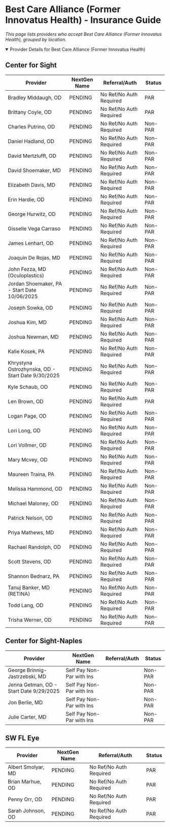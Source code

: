 # Best Care Alliance (Former Innovatus Health) - Insurance Guide

*This page lists providers who accept Best Care Alliance (Former Innovatus Health), grouped by location.*

<details open><summary>Provider Details for Best Care Alliance (Former Innovatus Health)</summary>

## Center for Sight

| Provider | NextGen Name | Referral/Auth | Status |
|----------|-------------|--------------|--------|
| Bradley Middaugh, OD | PENDING | No Ref/No Auth Required | PAR |
| Brittany Coyle, OD | PENDING | No Ref/No Auth Required | PAR |
| Charles Putrino, OD | PENDING | No Ref/No Auth Required | Non-PAR |
| Daniel Hadland, OD | PENDING | No Ref/No Auth Required | Non-PAR |
| David Mertzlufft, OD | PENDING | No Ref/No Auth Required | Non-PAR |
| David Shoemaker, MD | PENDING | No Ref/No Auth Required | Non-PAR |
| Elizabeth Davis, MD | PENDING | No Ref/No Auth Required | Non-PAR |
| Erin Hardie, OD | PENDING | No Ref/No Auth Required | Non-PAR |
| George Hurwitz, OD | PENDING | No Ref/No Auth Required | Non-PAR |
| Gisselle Vega Carraso | PENDING | No Ref/No Auth Required | Non-PAR |
| James Lenhart, OD | PENDING | No Ref/No Auth Required | Non-PAR |
| Joaquin De Rojas, MD | PENDING | No Ref/No Auth Required | Non-PAR |
| John Fezza, MD (Oculoplastics) | PENDING | No Ref/No Auth Required | Non-PAR |
| Jordan Shoemaker, PA - Start Date 10/06/2025 | PENDING | No Ref/No Auth Required | Non-PAR |
| Joseph Sowka, OD | PENDING | No Ref/No Auth Required | Non-PAR |
| Joshua Kim, MD | PENDING | No Ref/No Auth Required | Non-PAR |
| Joshua Newman, MD | PENDING | No Ref/No Auth Required | Non-PAR |
| Kalie Kosek, PA | PENDING | No Ref/No Auth Required | Non-PAR |
| Khrystyna Ostrozhynska, OD - Start Date 9/30/2025 | PENDING | No Ref/No Auth Required | Non-PAR |
| Kyle Schaub, OD | PENDING | No Ref/No Auth Required | Non-PAR |
| Len Brown, OD | PENDING | No Ref/No Auth Required | PAR |
| Logan Page, OD | PENDING | No Ref/No Auth Required | Non-PAR |
| Lori Long, OD | PENDING | No Ref/No Auth Required | Non-PAR |
| Lori Vollmer, OD | PENDING | No Ref/No Auth Required | Non-PAR |
| Mary Mcvey, OD | PENDING | No Ref/No Auth Required | Non-PAR |
| Maureen Traina, PA | PENDING | No Ref/No Auth Required | Non-PAR |
| Melissa Hammond, OD | PENDING | No Ref/No Auth Required | Non-PAR |
| Michael Maloney, OD | PENDING | No Ref/No Auth Required | Non-PAR |
| Patrick Nelson, OD | PENDING | No Ref/No Auth Required | Non-PAR |
| Priya Mathews, MD | PENDING | No Ref/No Auth Required | Non-PAR |
| Rachael Randolph, OD | PENDING | No Ref/No Auth Required | Non-PAR |
| Scott Stevens, OD | PENDING | No Ref/No Auth Required | Non-PAR |
| Shannon Bednarz, PA | PENDING | No Ref/No Auth Required | Non-PAR |
| Tanuj Banker, MD (RETINA) | PENDING | No Ref/No Auth Required | Non-PAR |
| Todd Lang, OD | PENDING | No Ref/No Auth Required | Non-PAR |
| Trisha Werner, OD | PENDING | No Ref/No Auth Required | Non-PAR |

## Center for Sight-Naples

| Provider | NextGen Name | Referral/Auth | Status |
|----------|-------------|--------------|--------|
| George Brinnig-Jastrzebski, MD | Self Pay Non-Par with Ins |  | Non-PAR |
| Jenna Getman, OD - Start Date 9/29/2025 | Self Pay Non-Par with Ins |  | Non-PAR |
| Jon Berlie, MD | Self Pay Non-Par with Ins |  | Non-PAR |
| Julie Carter, MD | Self Pay Non-Par with Ins |  | Non-PAR |

## SW FL Eye

| Provider | NextGen Name | Referral/Auth | Status |
|----------|-------------|--------------|--------|
| Albert Smolyar, MD | PENDING | No Ref/No Auth Required | PAR |
| Brian Marhue, OD | PENDING | No Ref/No Auth Required | PAR |
| Penny Orr, OD | PENDING | No Ref/No Auth Required | PAR |
| Sarah Johnson, OD | PENDING | No Ref/No Auth Required | PAR |

</details>

